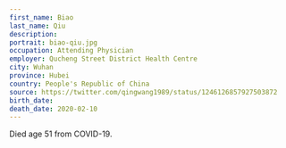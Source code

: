 ```yaml
---
first_name: Biao
last_name: Qiu
description: 
portrait: biao-qiu.jpg
occupation: Attending Physician
employer: Qucheng Street District Health Centre
city: Wuhan
province: Hubei
country: People's Republic of China
source: https://twitter.com/qingwang1989/status/1246126857927503872
birth_date: 
death_date: 2020-02-10
---
```


Died age 51 from COVID-19.